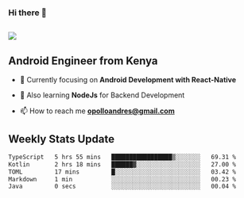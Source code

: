 ### Hi there 👋
<h2 align="left"><img src="https://readme-typing-svg.herokuapp.com?color=000000&lines=I'm+Andrew+Opollo😊;Welcome+to+my+Github😜"> </h2>

## Android Engineer from Kenya


- 🌱 Currently focusing on **Android Development with React-Native**

- 🔭 Also learning **NodeJs** for Backend Development

- 📫 How to reach me **opolloandres@gmail.com**


## Weekly Stats Update
<!--START_SECTION:waka-->

```txt
TypeScript   5 hrs 55 mins   █████████████████▒░░░░░░░   69.31 %
Kotlin       2 hrs 18 mins   ██████▓░░░░░░░░░░░░░░░░░░   27.00 %
TOML         17 mins         █░░░░░░░░░░░░░░░░░░░░░░░░   03.42 %
Markdown     1 min           ░░░░░░░░░░░░░░░░░░░░░░░░░   00.23 %
Java         0 secs          ░░░░░░░░░░░░░░░░░░░░░░░░░   00.04 %
```

<!--END_SECTION:waka-->



